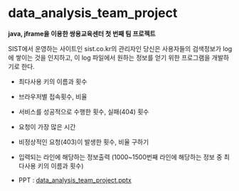 # data_analysis_team_project
**java, jframe을 이용한 쌍용교육센터 첫 번째 팀 프로젝트**

SIST에서 운영하는 사이트인 sist.co.kr의 관리자인 당신은 
사용자들의 검색정보가 log에 쌓이는 것을 인지하고, 
이 log 파일에서 원하는 정보를 얻기 위한 프로그램을 개발하기로 한다.

* 최다사용 키의 이름과 횟수 

* 브라우저별 접속횟수, 비율

* 서비스를 성공적으로 수행한 횟수, 실패(404) 횟수

* 요청이 가장 많은 시간

* 비정상적인 요청(403)이 발생한 횟수, 비율 구하기 

* 입력되는 라인에 해당하는 정보출력
    (1000~1500번째 라인에 해당하는 정보 중 최다사용 키의 이름과 횟수)
    
    
* PPT : [data_analysis_team_project.pptx](https://github.com/RyuKyeongWoo/data_analysis_team_project/blob/main/Data_Analysis_TeamProject/prj1/%5B3%EC%A1%B0%5DJava%20Team%20Project.pptx?raw=true)

